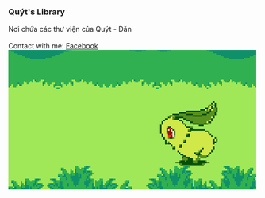 ### Quýt's Library
 Nơi chứa các thư viện của Quýt - Đăn
<br>
<br>
Contact with me: [Facebook](https://www.facebook.com/hiimdang18)
<br>
![hiimdang](chikorita.gif)
